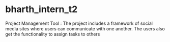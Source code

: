 # bharth_intern_t2
Project Management Tool :
The project includes a framework of social
media sites where users can communicate
with one another. The users also get the
functionality to assign tasks to others
